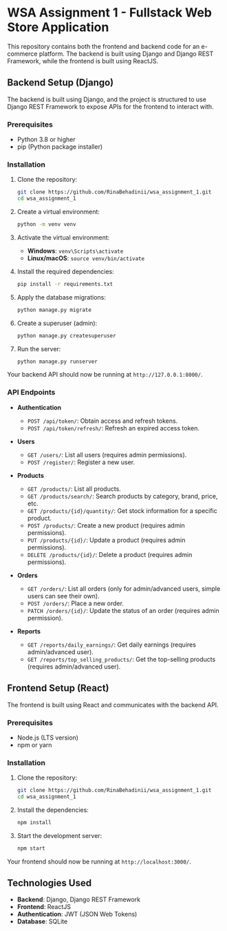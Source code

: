 # WSA Assignment 1 - Fullstack Web Store Application

This repository contains both the frontend and backend code for an e-commerce platform. The backend is built using Django and Django REST Framework, while the frontend is built using ReactJS.

## Backend Setup (Django)

The backend is built using Django, and the project is structured to use Django REST Framework to expose APIs for the frontend to interact with.

### Prerequisites

- Python 3.8 or higher
- pip (Python package installer)

### Installation

1. Clone the repository:

    ```bash
    git clone https://github.com/RinaBehadinii/wsa_assignment_1.git
    cd wsa_assignment_1
    ```

2. Create a virtual environment:

    ```bash
    python -m venv venv
    ```

3. Activate the virtual environment:
    - **Windows**: `venv\Scripts\activate`
    - **Linux/macOS**: `source venv/bin/activate`

4. Install the required dependencies:

    ```bash
    pip install -r requirements.txt
    ```

5. Apply the database migrations:

    ```bash
    python manage.py migrate
    ```

6. Create a superuser (admin):

    ```bash
    python manage.py createsuperuser
    ```

7. Run the server:

    ```bash
    python manage.py runserver
    ```

Your backend API should now be running at `http://127.0.0.1:8000/`.

### API Endpoints

- **Authentication**
  - `POST /api/token/`: Obtain access and refresh tokens.
  - `POST /api/token/refresh/`: Refresh an expired access token.

- **Users**
  - `GET /users/`: List all users (requires admin permissions).
  - `POST /register/`: Register a new user.

- **Products**
  - `GET /products/`: List all products.
  - `GET /products/search/`: Search products by category, brand, price, etc.
  - `GET /products/{id}/quantity/`: Get stock information for a specific product.
  - `POST /products/`: Create a new product (requires admin permissions).
  - `PUT /products/{id}/`: Update a product (requires admin permissions).
  - `DELETE /products/{id}/`: Delete a product (requires admin permissions).

- **Orders**
  - `GET /orders/`: List all orders (only for admin/advanced users, simple users can see their own).
  - `POST /orders/`: Place a new order.
  - `PATCH /orders/{id}/`: Update the status of an order (requires admin permission).

- **Reports**
  - `GET /reports/daily_earnings/`: Get daily earnings (requires admin/advanced user).
  - `GET /reports/top_selling_products/`: Get the top-selling products (requires admin/advanced user).

## Frontend Setup (React)

The frontend is built using React and communicates with the backend API.

### Prerequisites

- Node.js (LTS version)
- npm or yarn

### Installation

1. Clone the repository:

    ```bash
    git clone https://github.com/RinaBehadinii/wsa_assignment_1.git
    cd wsa_assignment_1
    ```

2. Install the dependencies:

    ```bash
    npm install
    ```

3. Start the development server:

    ```bash
    npm start
    ```

Your frontend should now be running at `http://localhost:3000/`.

## Technologies Used

- **Backend**: Django, Django REST Framework
- **Frontend**: ReactJS
- **Authentication**: JWT (JSON Web Tokens)
- **Database**: SQLite
